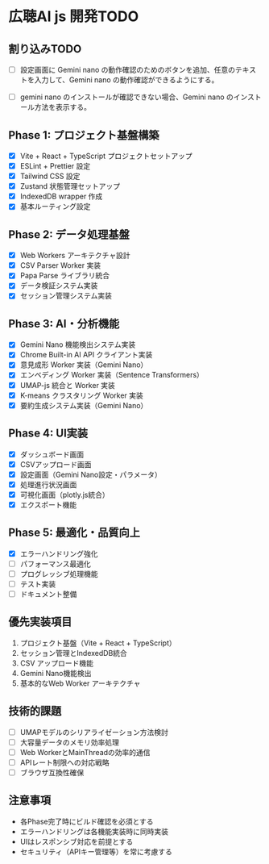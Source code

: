 # 広聴AI js 開発TODO

## 割り込みTODO
- [ ] 設定画面に Gemini nano の動作確認のためのボタンを追加、任意のテキストを入力して、Gemini nano の動作確認ができるようにする。
- [ ] gemini nano のインストールが確認できない場合、Gemini nano のインストール方法を表示する。


## Phase 1: プロジェクト基盤構築
- [x] Vite + React + TypeScript プロジェクトセットアップ
- [x] ESLint + Prettier 設定
- [x] Tailwind CSS 設定
- [x] Zustand 状態管理セットアップ
- [x] IndexedDB wrapper 作成
- [x] 基本ルーティング設定

## Phase 2: データ処理基盤
- [x] Web Workers アーキテクチャ設計
- [x] CSV Parser Worker 実装
- [x] Papa Parse ライブラリ統合
- [x] データ検証システム実装
- [x] セッション管理システム実装

## Phase 3: AI・分析機能
- [x] Gemini Nano 機能検出システム実装
- [x] Chrome Built-in AI API クライアント実装
- [x] 意見成形 Worker 実装（Gemini Nano）
- [x] エンベディング Worker 実装（Sentence Transformers）
- [x] UMAP-js 統合と Worker 実装
- [x] K-means クラスタリング Worker 実装
- [x] 要約生成システム実装（Gemini Nano）

## Phase 4: UI実装
- [x] ダッシュボード画面
- [x] CSVアップロード画面
- [x] 設定画面（Gemini Nano設定・パラメータ）
- [x] 処理進行状況画面
- [x] 可視化画面（plotly.js統合）
- [x] エクスポート機能

## Phase 5: 最適化・品質向上
- [x] エラーハンドリング強化
- [ ] パフォーマンス最適化
- [ ] プログレッシブ処理機能
- [ ] テスト実装
- [ ] ドキュメント整備

## 優先実装項目
1. プロジェクト基盤（Vite + React + TypeScript）
2. セッション管理とIndexedDB統合
3. CSV アップロード機能
4. Gemini Nano機能検出
5. 基本的なWeb Worker アーキテクチャ

## 技術的課題
- [ ] UMAPモデルのシリアライゼーション方法検討
- [ ] 大容量データのメモリ効率処理
- [ ] Web WorkerとMainThreadの効率的通信
- [ ] APIレート制限への対応戦略
- [ ] ブラウザ互換性確保

## 注意事項
- 各Phase完了時にビルド確認を必須とする
- エラーハンドリングは各機能実装時に同時実装
- UIはレスポンシブ対応を前提とする
- セキュリティ（APIキー管理等）を常に考慮する